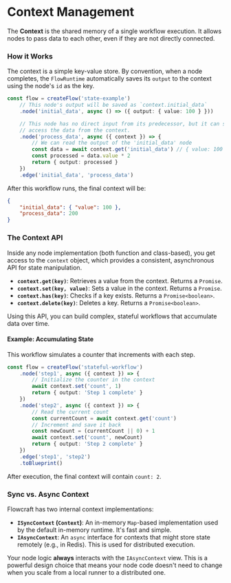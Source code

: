 # Context Management

The **Context** is the shared memory of a single workflow execution. It allows nodes to pass data to each other, even if they are not directly connected.

### How it Works

The context is a simple key-value store. By convention, when a node completes, the `FlowRuntime` automatically saves its `output` to the context using the node's `id` as the key.

```typescript
const flow = createFlow('state-example')
	// This node's output will be saved as `context.initial_data`
	.node('initial_data', async () => ({ output: { value: 100 } }))

	// This node has no direct input from its predecessor, but it can still
	// access the data from the context.
	.node('process_data', async ({ context }) => {
		// We can read the output of the 'initial_data' node
		const data = await context.get('initial_data') // { value: 100 }
		const processed = data.value * 2
		return { output: processed }
	})
	.edge('initial_data', 'process_data')
```

After this workflow runs, the final context will be:
```json
{
	"initial_data": { "value": 100 },
	"process_data": 200
}
```

### The Context API

Inside any node implementation (both function and class-based), you get access to the `context` object, which provides a consistent, asynchronous API for state manipulation.

-   **`context.get(key)`**: Retrieves a value from the context. Returns a `Promise`.
-   **`context.set(key, value)`**: Sets a value in the context. Returns a `Promise`.
-   **`context.has(key)`**: Checks if a key exists. Returns a `Promise<boolean>`.
-   **`context.delete(key)`**: Deletes a key. Returns a `Promise<boolean>`.

Using this API, you can build complex, stateful workflows that accumulate data over time.

#### Example: Accumulating State

This workflow simulates a counter that increments with each step.

```typescript
const flow = createFlow('stateful-workflow')
	.node('step1', async ({ context }) => {
		// Initialize the counter in the context
		await context.set('count', 1)
		return { output: 'Step 1 complete' }
	})
	.node('step2', async ({ context }) => {
		// Read the current count
		const currentCount = await context.get('count')
		// Increment and save it back
		const newCount = (currentCount || 0) + 1
		await context.set('count', newCount)
		return { output: 'Step 2 complete' }
	})
	.edge('step1', 'step2')
	.toBlueprint()
```

After execution, the final context will contain `count: 2`.

### Sync vs. Async Context

Flowcraft has two internal context implementations:
-   **`ISyncContext` (`Context`)**: An in-memory `Map`-based implementation used by the default in-memory runtime. It's fast and simple.
-   **`IAsyncContext`**: An `async` interface for contexts that might store state remotely (e.g., in Redis). This is used for distributed execution.

Your node logic **always** interacts with the `IAsyncContext` view. This is a powerful design choice that means your node code doesn't need to change when you scale from a local runner to a distributed one.
